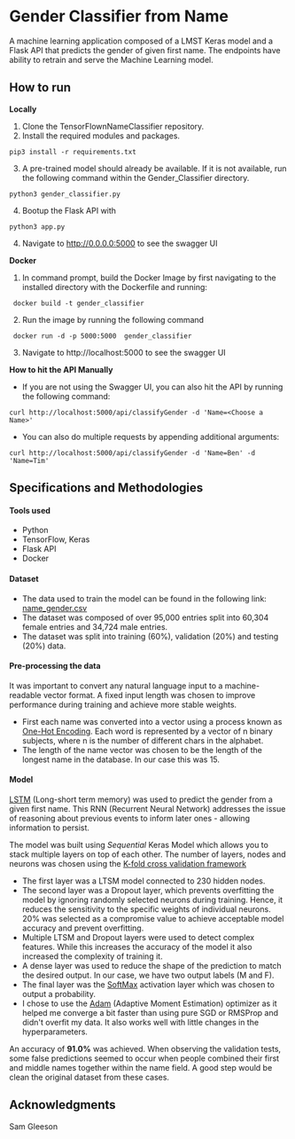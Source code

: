 # Gender Classifier from Name

A machine learning application composed of a LMST Keras model and a Flask API that predicts the gender of given first name. The endpoints have ability to retrain and serve the Machine Learning model. 

## How to run
**Locally**
1. Clone the TensorFlownNameClassifier repository.
2. Install the required modules and packages.
```
pip3 install -r requirements.txt
```
3. A pre-trained model should already be available. If it is not available, run the following command within the Gender_Classifier directory. 
```
python3 gender_classifier.py
```
4. Bootup the Flask API with 
```
python3 app.py
```
4. Navigate to http://0.0.0.0:5000 to see the swagger UI

**Docker**
1. In command prompt, build the Docker Image by first navigating to the installed directory with the Dockerfile and running:
```
 docker build -t gender_classifier 
```
2. Run the image by running the following command
```
 docker run -d -p 5000:5000  gender_classifier
 ```
3. Navigate to http://localhost:5000 to see the swagger UI

**How to hit the API Manually**
* If you are not using the Swagger UI, you can also hit the API by running the following command:
```
curl http://localhost:5000/api/classifyGender -d 'Name=<Choose a Name>'
```
* You can also do multiple requests by appending additional arguments:
```
curl http://localhost:5000/api/classifyGender -d 'Name=Ben' -d 'Name=Tim'
```

## Specifications and Methodologies

#### Tools used
* Python
* TensorFlow, Keras
* Flask API
* Docker

#### Dataset
* The data used to train the model can be found in the following link: [name_gender.csv](https://raw.githubusercontent.com/Raymond-Su/TensorFlowNameRecogniser/master/Gender_Classifier/name_gender.csv) 
* The dataset was composed of over 95,000 entries split into 60,304 female entries and 34,724 male entries. 
* The dataset was split into training (60%), validation (20%) and testing (20%) data. 

#### Pre-processing the data
It was important to convert any natural language input to a machine-readable vector format. A fixed input length was chosen to improve performance during training and achieve more stable weights. 
* First each name was converted into a vector using a process known as [One-Hot Encoding](https://hackernoon.com/what-is-one-hot-encoding-why-and-when-do-you-have-to-use-it-e3c6186d008f). Each word is represented by a vector of n binary subjects, where n is the number of different chars in the alphabet. 
* The length of the name vector was chosen to be the length of the longest name in the database. In our case this was 15. 

#### Model
[LSTM](http://colah.github.io/posts/2015-08-Understanding-LSTMs/) (Long-short term memory) was used to predict the gender from a given first name. This RNN (Recurrent Neural Network) addresses the issue of reasoning about previous events to inform later ones - allowing information to persist. 

The model was built using *Sequential* Keras Model which allows you to stack multiple layers on top of each other. The number of layers, nodes and neurons was chosen using the [K-fold cross validation framework](https://en.wikipedia.org/wiki/Cross-validation_%28statistics%29#K-fold_cross-validation)

* The first layer was a LTSM model connected to 230 hidden nodes. 
* The second layer was a Dropout layer, which prevents overfitting the model by ignoring randomly selected neurons during training. Hence, it reduces the sensitivity to the specific weights of individual neurons. 20% was selected as a compromise value to achieve acceptable model accuracy and prevent overfitting. 
* Multiple LTSM and Dropout layers were used to detect complex features. While this increases the accuracy of the model it also increased the complexity of training it. 
* A dense layer was used to reduce the shape of the prediction to match the desired output. In our case, we have two output labels (M and F). 
* The final layer was the [SoftMax](https://en.wikipedia.org/wiki/Softmax_function) activation layer which was chosen to output a probability. 
* I chose to use the [Adam](https://machinelearningmastery.com/adam-optimization-algorithm-for-deep-learning/) (Adaptive Moment Estimation) optimizer as it helped me converge a bit faster than using pure SGD or RMSProp and didn't overfit my data. It also works well with little changes in the hyperparameters. 

An accuracy of **91.0%** was achieved. When observing the validation tests, some false predictions seemed to occur when people combined their first and middle names together within the name field. A good step would be clean the original dataset from these cases. 

## Acknowledgments
Sam Gleeson 


